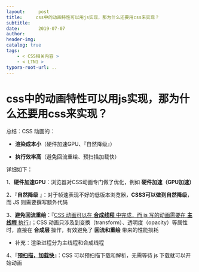 ```yaml
---
layout:     post
title:     css中的动画特性可以用js实现，那为什么还要用css来实现？
subtitle:  
date:       2019-07-07
author:     
header-img: 
catalog: true
tags:
    - < CSS相关内容 >
    - < LTN1 >
typora-root-url: ..
---
```




# css中的动画特性可以用js实现，那为什么还要用css来实现？

总结：CSS 动画的：

-	**渲染成本小**（硬件加速GPU、『自然降级』）

- **执行效率高**（避免回流重绘、预扫描加载快）

详细如下：

1、**硬件加速GPU**：浏览器对CSS动画专门做了优化，例如 **硬件加速（GPU加速）**

2、『**自然降级** 』：对于帧速表现不好的低版本浏览器，**CSS3可以做到自然降级**，而 JS 则需要撰写额外代码

3、**避免回流重绘**：『<u>CSS 动画可以在 **合成线程** 中完成，而 js 写的动画需要在 **主线程** 执行</u>』；CSS 动画只涉及到变换（transform）、透明度（opacity）等属性时，直接在 **合成层** 操作，有效避免了 **回流和重绘** 带来的性能损耗

-	补充：渲染进程分为主线程和合成线程

4、『<u>**预扫描，加载快**</u>』：CSS 可以预扫描下载和解析，无需等待 js 下载就可以开始动画

